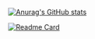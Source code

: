 [![Anurag's GitHub stats](https://github-readme-stats.vercel.app/api?username=souhub)](https://github.com/anuraghazra/github-readme-stats)

[![Readme Card](https://github-readme-stats.vercel.app/api/pin/?username=souhub&repo=souhub)](https://github.com/anuraghazra/github-readme-stats)

<!--
**souhub/souhub** is a ✨ _special_ ✨ repository because its `README.md` (this file) appears on your GitHub profile.

Here are some ideas to get you started:

- 🔭 I’m currently working on ...
- 🌱 I’m currently learning ...
- 👯 I’m looking to collaborate on ...
- 🤔 I’m looking for help with ...
- 💬 Ask me about ...
- 📫 How to reach me: ...
- 😄 Pronouns: ...
- ⚡ Fun fact: ...
-->
